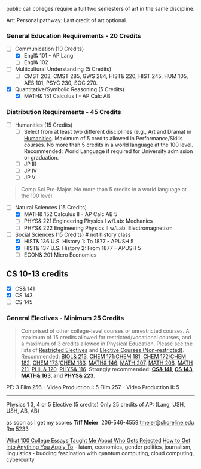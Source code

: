 public cali colleges require a full two semesters of art in the same discipline.

Art: Personal pathway: Last credit of art optional.
### General Education Requirements - 20 Credits
- [ ] Communication (10 Credits)
	- [x] Engl& 101 - AP Lang
	- [ ] Engl& 102
- [ ] Multicultural Understanding (5 Credits)
	- [ ] CMST 203, CMST 285, GWS 284, HIST& 220, HIST 245, HUM 105, AES 101, PSYC 230, SOC 270.
- [x] Quantitative/Symbolic Reasoning (5 Credits)
	- [x] MATH& 151 Calculus I  - AP Calc AB
### Distribution Requirements - 45 Credits
- [ ] Humanities (15 Credits)
	- [ ] Select from at least two different disciplines (e.g., Art and Drama) in [Humanities](https://catalog.shoreline.edu/preview_program.php?catoid=9&poid=2415). Maximum of 5 credits allowed in Performance/Skills courses. No more than 5 credits in a world language at the 100 level. Recommended: World Language if required for University admission or graduation.
	- [ ] JP III
	- [ ] JP IV
	- [ ] JP V
> Comp Sci Pre-Major: No more than 5 credits in a world language at the 100 level.
- [ ] Natural Sciences (15 Credits)
	- [x] MATH& 152 Calculus II  - AP Calc AB 5
	- [ ] PHYS& 221 Engineering Physics I w/Lab: Mechanics
	- [ ] PHYS& 222 Engineering Physics II w/Lab: Electromagnetism 
- [ ] Social Sciences (15 Credits) # not history class
	- [x] HIST& 136 U.S. History 1: To 1877  - APUSH 5
	- [x] HIST& 137 U.S. History 2: From 1877  -  APUSH 5
	- [ ] ECON& 201 Micro Economics
## CS 10-13 credits
- [x] CS& 141
- [x] CS 143
- [ ] CS 145
### General Electives - Minimum 25 Credits
> Comprised of other college-level courses or unrestricted courses. A maximum of 15 credits allowed for restricted/vocational courses, and a maximum of 3 credits allowed in Physical Education. Please see the lists of [Restricted Electives](https://catalog.shoreline.edu/preview_program.php?catoid=9&poid=2419) and [Elective Courses (Non-restricted)](https://catalog.shoreline.edu/preview_program.php?catoid=9&poid=2418). Recommended: [BIOL& 213](https://catalog.shoreline.edu/preview_course_nopop.php?catoid=9&coid=18375), [CHEM 171](https://catalog.shoreline.edu/preview_course_nopop.php?catoid=9&coid=18457)/[CHEM 181](https://catalog.shoreline.edu/preview_course_nopop.php?catoid=9&coid=18460), [CHEM 172](https://catalog.shoreline.edu/preview_course_nopop.php?catoid=9&coid=18458)/[CHEM 182](https://catalog.shoreline.edu/preview_course_nopop.php?catoid=9&coid=18461), [CHEM 173](https://catalog.shoreline.edu/preview_course_nopop.php?catoid=9&coid=18459)/[CHEM 183](https://catalog.shoreline.edu/preview_course_nopop.php?catoid=9&coid=18462), [MATH& 146](https://catalog.shoreline.edu/preview_course_nopop.php?catoid=9&coid=19060), [MATH 207](https://catalog.shoreline.edu/preview_course_nopop.php?catoid=9&coid=19065), [MATH 208](https://catalog.shoreline.edu/preview_course_nopop.php?catoid=9&coid=19066), [MATH 211](https://catalog.shoreline.edu/preview_course_nopop.php?catoid=9&coid=19067), [PHIL& 120](https://catalog.shoreline.edu/preview_course_nopop.php?catoid=9&coid=19353), [PHYS& 116](https://catalog.shoreline.edu/preview_course_nopop.php?catoid=9&coid=19402). **Strongly recommended: [CS& 141](https://catalog.shoreline.edu/preview_course_nopop.php?catoid=9&coid=18542), [CS 143](https://catalog.shoreline.edu/preview_course_nopop.php?catoid=9&coid=18543), [MATH& 163](https://catalog.shoreline.edu/preview_course_nopop.php?catoid=9&coid=19064), and [PHYS& 223](https://catalog.shoreline.edu/preview_course_nopop.php?catoid=9&coid=19405).**


PE: 3
Film 256 - Video Production I: 5
Film 257 - Video Production II: 5

---

Physics 1 	3, 4 or 5 	Elective (5 credits)
Only 25 credits of AP: (Lang, USH, USH, AB, AB)

as soon as I get my scores **Tiff Meier**  206-546-4559 [tmeier@shoreline.edu](mailto:tmeier@shoreline.edu) Rm 5233

[What 100 College Essays Taught Me About Who Gets Rejected](https://youtu.be/i38hpvPp62I)
[How to Get into Anything You Apply To](https://youtu.be/lPVFfw_buts) - latam, economics, gender politics, journalism, linguistics - budding fascination with quantum computing, cloud computing, cybercurity
